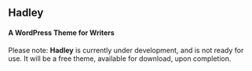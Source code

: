 ## Hadley

#### A WordPress Theme for Writers

Please note: __Hadley__ is currently under development, and is not ready for use. It will be a free theme, available for download, upon completion.
